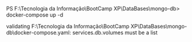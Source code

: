 PS F:\Tecnologia da Informação\BootCamp XP\DataBases\mongo-db> docker-compose up -d

validating F:\Tecnologia da Informação\BootCamp XP\DataBases\mongo-db\docker-compose.yaml: services.db.volumes must be a list
